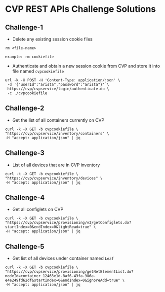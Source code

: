 # CVP REST APIs Challenge Solutions

## Challenge-1

- Delete any existing session cookie files

```shell
rm <file-name>

example: rm cookiefile
```

- Authenticate and obtain a new session cookie from CVP and store it into file named `cvpcookiefile`

```shell
url -k -X POST -H 'Content-Type: application/json' \
 -d '{"userId":"arista","password":"arista"}' \
 https://cvp/cvpservice/login/authenticate.do \
 -c ./cvpcookiefile
```

## Challenge-2

- Get the list of all containers currently on CVP

```shell
curl -k -X GET -b cvpcookiefile \
"https://cvp/cvpservice/inventory/containers" \
-H "accept: application/json" | jq
```

## Challenge-3

- List of all devices that are in CVP inventory

```shell
curl -k -X GET -b cvpcookiefile \
"https://cvp/cvpservice/inventory/devices" \
-H "accept: application/json" | jq
```

## Challenge-4

- Get all configlets on CVP

```shell
curl -k -X GET -b cvpcookiefile \
"https://cvp/cvpservice/provisioning/v3/getConfiglets.do?startIndex=0&endIndex=0&lightRead=true" \
-H "accept: application/json" | jq
```

## Challenge-5

- Get list of all devices under container named `Leaf`

```shell
curl -k -X GET -b cvpcookiefile \
"https://cvp/cvpservice/provisioning/getNetElementList.do?nodeId=container_12463e1d-8af6-43fa-986a-e4e249fd62df&startIndex=0&endIndex=0&ignoreAdd=true" \
-H "accept: application/json" | jq
```
